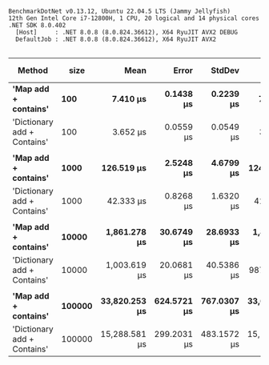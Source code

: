 ```

BenchmarkDotNet v0.13.12, Ubuntu 22.04.5 LTS (Jammy Jellyfish)
12th Gen Intel Core i7-12800H, 1 CPU, 20 logical and 14 physical cores
.NET SDK 8.0.402
  [Host]     : .NET 8.0.8 (8.0.824.36612), X64 RyuJIT AVX2 DEBUG
  DefaultJob : .NET 8.0.8 (8.0.824.36612), X64 RyuJIT AVX2


```
| Method                      | size   | Mean          | Error       | StdDev      | Median        | Ratio | RatioSD | Gen0      | Gen1      | Gen2     | Allocated   | Alloc Ratio |
|---------------------------- |------- |--------------:|------------:|------------:|--------------:|------:|--------:|----------:|----------:|---------:|------------:|------------:|
| **&#39;Map add + contains&#39;**        | **100**    |      **7.410 μs** |   **0.1438 μs** |   **0.2239 μs** |      **7.313 μs** |  **2.07** |    **0.06** |    **1.7853** |    **0.0153** |        **-** |    **21.98 KB** |        **1.92** |
| &#39;Dictionary add + Contains&#39; | 100    |      3.652 μs |   0.0559 μs |   0.0549 μs |      3.635 μs |  1.00 |    0.00 |    0.9308 |    0.0153 |        - |    11.44 KB |        1.00 |
|                             |        |               |             |             |               |       |         |           |           |          |             |             |
| **&#39;Map add + contains&#39;**        | **1000**   |    **126.519 μs** |   **2.5248 μs** |   **4.6799 μs** |    **124.998 μs** |  **2.98** |    **0.14** |   **27.7100** |    **4.2725** |        **-** |   **339.69 KB** |        **2.21** |
| &#39;Dictionary add + Contains&#39; | 1000   |     42.333 μs |   0.8268 μs |   1.6320 μs |     41.725 μs |  1.00 |    0.00 |   12.5122 |    2.4414 |        - |   153.95 KB |        1.00 |
|                             |        |               |             |             |               |       |         |           |           |          |             |             |
| **&#39;Map add + contains&#39;**        | **10000**  |  **1,861.278 μs** |  **30.6749 μs** |  **28.6933 μs** |  **1,849.042 μs** |  **1.79** |    **0.08** |  **355.4688** |  **273.4375** |        **-** |  **4361.94 KB** |        **2.61** |
| &#39;Dictionary add + Contains&#39; | 10000  |  1,003.619 μs |  20.0681 μs |  40.5386 μs |    987.254 μs |  1.00 |    0.00 |  179.6875 |   89.8438 |  89.8438 |  1672.89 KB |        1.00 |
|                             |        |               |             |             |               |       |         |           |           |          |             |             |
| **&#39;Map add + contains&#39;**        | **100000** | **33,820.253 μs** | **624.5721 μs** | **767.0307 μs** | **33,652.125 μs** |  **2.19** |    **0.07** | **4437.5000** | **1000.0000** | **437.5000** | **51595.74 KB** |        **3.13** |
| &#39;Dictionary add + Contains&#39; | 100000 | 15,288.581 μs | 299.2031 μs | 483.1572 μs | 15,180.148 μs |  1.00 |    0.00 | 2015.6250 | 1765.6250 | 968.7500 | 16459.27 KB |        1.00 |
